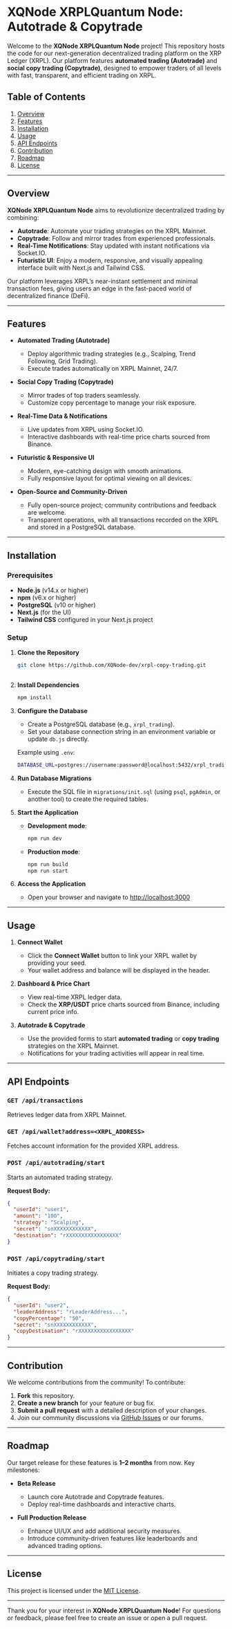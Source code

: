 # XQNode XRPLQuantum Node: Autotrade & Copytrade

Welcome to the **XQNode XRPLQuantum Node** project! This repository hosts the code for our next-generation decentralized trading platform on the XRP Ledger (XRPL). Our platform features **automated trading (Autotrade)** and **social copy trading (Copytrade)**, designed to empower traders of all levels with fast, transparent, and efficient trading on XRPL.

## Table of Contents
1. [Overview](#overview)
2. [Features](#features)
3. [Installation](#installation)
4. [Usage](#usage)
5. [API Endpoints](#api-endpoints)
6. [Contribution](#contribution)
7. [Roadmap](#roadmap)
8. [License](#license)

---

## Overview

**XQNode XRPLQuantum Node** aims to revolutionize decentralized trading by combining:

- **Autotrade**: Automate your trading strategies on the XRPL Mainnet.  
- **Copytrade**: Follow and mirror trades from experienced professionals.  
- **Real-Time Notifications**: Stay updated with instant notifications via Socket.IO.  
- **Futuristic UI**: Enjoy a modern, responsive, and visually appealing interface built with Next.js and Tailwind CSS.

Our platform leverages XRPL’s near-instant settlement and minimal transaction fees, giving users an edge in the fast-paced world of decentralized finance (DeFi).

---

## Features

- **Automated Trading (Autotrade)**  
  - Deploy algorithmic trading strategies (e.g., Scalping, Trend Following, Grid Trading).  
  - Execute trades automatically on XRPL Mainnet, 24/7.

- **Social Copy Trading (Copytrade)**  
  - Mirror trades of top traders seamlessly.  
  - Customize copy percentage to manage your risk exposure.

- **Real-Time Data & Notifications**  
  - Live updates from XRPL using Socket.IO.  
  - Interactive dashboards with real-time price charts sourced from Binance.

- **Futuristic & Responsive UI**  
  - Modern, eye-catching design with smooth animations.  
  - Fully responsive layout for optimal viewing on all devices.

- **Open-Source and Community-Driven**  
  - Fully open-source project; community contributions and feedback are welcome.  
  - Transparent operations, with all transactions recorded on the XRPL and stored in a PostgreSQL database.

---

## Installation

### Prerequisites

- **Node.js** (v14.x or higher)  
- **npm** (v6.x or higher)  
- **PostgreSQL** (v10 or higher)  
- **Next.js** (for the UI)  
- **Tailwind CSS** configured in your Next.js project

### Setup

1. **Clone the Repository**
   ```bash
   git clone https://github.com/XQNode-dev/xrpl-copy-trading.git
  
   ```

2. **Install Dependencies**
   ```bash
   npm install
   ```

3. **Configure the Database**  
   - Create a PostgreSQL database (e.g., `xrpl_trading`).  
   - Set your database connection string in an environment variable or update `db.js` directly.

   Example using `.env`:
   ```bash
   DATABASE_URL=postgres://username:password@localhost:5432/xrpl_trading
   ```

4. **Run Database Migrations**  
   - Execute the SQL file in `migrations/init.sql` (using `psql`, `pgAdmin`, or another tool) to create the required tables.

5. **Start the Application**  
   - **Development mode**:
     ```bash
     npm run dev
     ```
   - **Production mode**:
     ```bash
     npm run build
     npm run start
     ```

6. **Access the Application**  
   - Open your browser and navigate to [http://localhost:3000](http://localhost:3000)

---

## Usage

1. **Connect Wallet**  
   - Click the **Connect Wallet** button to link your XRPL wallet by providing your seed.  
   - Your wallet address and balance will be displayed in the header.

2. **Dashboard & Price Chart**  
   - View real-time XRPL ledger data.  
   - Check the **XRP/USDT** price charts sourced from Binance, including current price info.

3. **Autotrade & Copytrade**  
   - Use the provided forms to start **automated trading** or **copy trading** strategies on the XRPL Mainnet.  
   - Notifications for your trading activities will appear in real time.

---

## API Endpoints

### `GET /api/transactions`
Retrieves ledger data from XRPL Mainnet.

### `GET /api/wallet?address=<XRPL_ADDRESS>`
Fetches account information for the provided XRPL address.

### `POST /api/autotrading/start`
Starts an automated trading strategy.

**Request Body:**
```json
{
  "userId": "user1",
  "amount": "100",
  "strategy": "Scalping",
  "secret": "snXXXXXXXXXXXX",
  "destination": "rXXXXXXXXXXXXXXXXX"
}
```

### `POST /api/copytrading/start`
Initiates a copy trading strategy.

**Request Body:**
```json
{
  "userId": "user2",
  "leaderAddress": "rLeaderAddress...",
  "copyPercentage": "50",
  "secret": "snXXXXXXXXXXXX",
  "copyDestination": "rXXXXXXXXXXXXXXXXX"
}
```

---

## Contribution

We welcome contributions from the community! To contribute:

1. **Fork** this repository.  
2. **Create a new branch** for your feature or bug fix.  
3. **Submit a pull request** with a detailed description of your changes.  
4. Join our community discussions via [GitHub Issues](../../issues) or our forums.

---

## Roadmap

Our target release for these features is **1–2 months** from now. Key milestones:

- **Beta Release**  
  - Launch core Autotrade and Copytrade features.  
  - Deploy real-time dashboards and interactive charts.

- **Full Production Release**  
  - Enhance UI/UX and add additional security measures.  
  - Introduce community-driven features like leaderboards and advanced trading options.

---

## License

This project is licensed under the [MIT License](LICENSE).

---

Thank you for your interest in **XQNode XRPLQuantum Node**! For questions or feedback, please feel free to create an issue or open a pull request.
